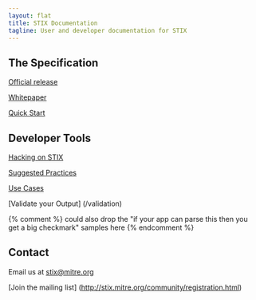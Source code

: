 ```yaml
---
layout: flat
title: STIX Documentation
tagline: User and developer documentation for STIX
---
```



## The Specification
[Official release](http://stix.mitre.org/language/)

[Whitepaper](http://stix.mitre.org/about/documents/STIX_Whitepaper_v1.1.pdf)

[Quick Start](/getting-started)

## Developer Tools

[Hacking on STIX](/utilities)

[Suggested Practices](/suggestions)

[Use Cases](/idioms)

[Validate your Output] (/validation)

{% comment %}
could also drop the "if your app can parse this then you get a big checkmark" samples here
{% endcomment %}


## Contact 

Email us at <stix@mitre.org>

[Join the mailing list] (http://stix.mitre.org/community/registration.html)
